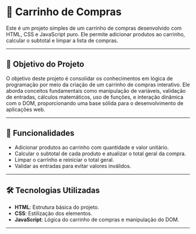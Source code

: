 # 🛒 Carrinho de Compras

Este é um projeto simples de um carrinho de compras desenvolvido com HTML, CSS e JavaScript puro. Ele permite adicionar produtos ao carrinho, calcular o subtotal e limpar a lista de compras.

---

## 🎯 Objetivo do Projeto

O objetivo deste projeto é consolidar os conhecimentos em lógica de programação por meio da criação de um carrinho de compras interativo. Ele aborda conceitos fundamentais como manipulação de variáveis, validação de entradas, cálculos matemáticos, uso de funções, e interação dinâmica com o DOM, proporcionando uma base sólida para o desenvolvimento de aplicações web.

---

## 🚀 Funcionalidades

- Adicionar produtos ao carrinho com quantidade e valor unitário.
- Calcular o subtotal de cada produto e atualizar o total geral da compra.
- Limpar o carrinho e reiniciar o total geral.
- Validar as entradas para evitar valores inválidos.

---

## 🛠️ Tecnologias Utilizadas

- **HTML**: Estrutura básica do projeto.
- **CSS**: Estilização dos elementos.
- **JavaScript**: Lógica do carrinho de compras e manipulação do DOM.

---
